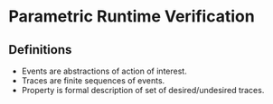 Parametric Runtime Verification
===============================

Definitions
-----------

 - Events are abstractions of action of interest.
 - Traces are finite sequences of events.
 - Property is formal description of set of desired/undesired traces.



